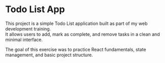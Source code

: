 # Todo List App

This project is a simple Todo List application built as part of my web development training.  
It allows users to add, mark as complete, and remove tasks in a clean and minimal interface.  

The goal of this exercise was to practice React fundamentals, state management, and basic project structure.  
